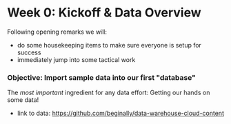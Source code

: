 # Week 0: Kickoff & Data Overview
Following opening remarks we will:
- do some housekeeping items to make sure everyone is setup for success
- immediately jump into some tactical work

### Objective: Import sample data into our first "database"
The *most important* ingredient for any data effort: Getting our hands on some data!

- link to data: https://github.com/beginally/data-warehouse-cloud-content

